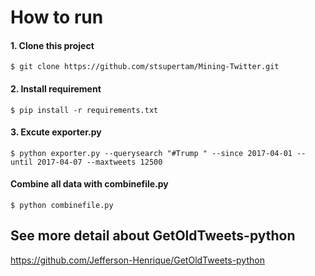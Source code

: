 # How to run

#### 1. Clone this project
  ```
  $ git clone https://github.com/stsupertam/Mining-Twitter.git
  ```
#### 2. Install requirement
  ```
  $ pip install -r requirements.txt
  ```
#### 3. Excute exporter.py
  ```
  $ python exporter.py --querysearch "#Trump ‏" --since 2017-04-01 --until 2017-04-07 --maxtweets 12500
  ```
#### Combine all data with combinefile.py
  ```
  $ python combinefile.py
  ```
## See more detail about GetOldTweets-python

https://github.com/Jefferson-Henrique/GetOldTweets-python

 

